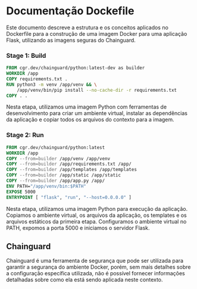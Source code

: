 # Documentação Dockefile

Este documento descreve a estrutura e os conceitos aplicados no Dockerfile para a construção de uma imagem Docker para uma aplicação Flask, utilizando as imagens seguras do Chainguard.
### Stage 1: Build
```Dockerfile
FROM cgr.dev/chainguard/python:latest-dev as builder
WORKDIR /app
COPY requirements.txt .
RUN python3 -m venv /app/venv && \
    /app/venv/bin/pip install --no-cache-dir -r requirements.txt
COPY . .
```

Nesta etapa, utilizamos uma imagem Python com ferramentas de desenvolvimento para criar um ambiente virtual, instalar as dependências da aplicação e copiar todos os arquivos do contexto para a imagem.

### Stage 2: Run
```Dockerfile
FROM cgr.dev/chainguard/python:latest
WORKDIR /app
COPY --from=builder /app/venv /app/venv
COPY --from=builder /app/requirements.txt /app/
COPY --from=builder /app/templates /app/templates
COPY --from=builder /app/static /app/static
COPY --from=builder /app/app.py /app/
ENV PATH="/app/venv/bin:$PATH"
EXPOSE 5000
ENTRYPOINT [ "flask", "run", "--host=0.0.0.0" ]
```

Nesta etapa, utilizamos uma imagem Python para execução da aplicação. Copiamos o ambiente virtual, os arquivos da aplicação, os templates e os arquivos estáticos da primeira etapa. Configuramos o ambiente virtual no PATH, expomos a porta 5000 e iniciamos o servidor Flask.

## Chainguard

Chainguard é uma ferramenta de segurança que pode ser utilizada para garantir a segurança do ambiente Docker, porém, sem mais detalhes sobre a configuração específica utilizada, não é possível fornecer informações detalhadas sobre como ela está sendo aplicada neste contexto.
```

